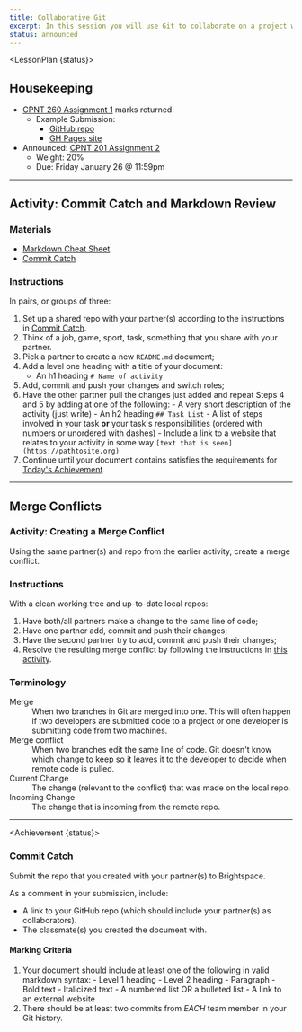 ```yaml
---
title: Collaborative Git
excerpt: In this session you will use Git to collaborate on a project with a classmate. While you're doing this you will re-create a challenging situation - the dreaded merge conflict.
status: announced
---
```


<script>
	import Homework from "$lib/components/Homework.svelte";
	import LessonPlan from "$lib/components/LessonPlan.svelte";
	import Achievement from "$lib/components/Achievement.svelte";
</script>

<LessonPlan {status}>

<h2>Housekeeping</h2>

- [CPNT 260 Assignment 1](/courses/cpnt-260/assessments/assignment-1) marks returned.
	- Example Submission:
		- [GitHub repo](https://github.com/sait-wbdv/f23-spoilers-cpnt260-a1)
		- [GH Pages site](https://sait-wbdv.github.io/f23-spoilers-cpnt260-a1/)
- Announced: [CPNT 201 Assignment 2](/courses/cpnt-201/assessments/assignment-2)
	- Weight: 20%
	- Due: Friday January 26 @ 11:59pm

---

<h2>Activity: Commit Catch and Markdown Review</h2>

### Materials
- [Markdown Cheat Sheet](https://www.markdownguide.org/cheat-sheet/)
- [Commit Catch](https://gist.github.com/acidtone/3a7ff64489b4fc641f0b96be8edd561d)

### Instructions
In pairs, or groups of three:
1. Set up a shared repo with your partner(s) according to the instructions in [Commit Catch](https://gist.github.com/acidtone/3a7ff64489b4fc641f0b96be8edd561d).
2. Think of a job, game, sport, task, something that you share with your partner.
3. Pick a partner to create a new `README.md` document;
4. Add a level one heading with a title of your document:
  	- An h1 heading `# Name of activity`
5. Add, commit and push your changes and switch roles;
6. Have the other partner pull the changes just added and repeat Steps 4 and 5 by adding at one of the following:
		- A very short description of the activity (just write)
		- An h2 heading `## Task List`
		- A list of steps involved in your task **or** your task's responsibilities (ordered with numbers or unordered with dashes)
		- Include a link to a website that relates to your activity in some way `[text that is seen](https://pathtosite.org)`
7. Continue until your document contains satisfies the requirements for [Today's Achievement](/courses/cpnt-201/day-3#todays-achievement).

---

<h2>Merge Conflicts</h2>

### Activity: Creating a Merge Conflict
Using the same partner(s) and repo from the earlier activity, create a merge conflict.

### Instructions
With a clean working tree and up-to-date local repos:
1. Have both/all partners make a change to the same line of code;
2. Have one partner add, commit and push their changes;
3. Have the second partner try to add, commit and push their changes;
4. Resolve the resulting merge conflict by following the instructions in [this activity](https://gist.github.com/acidtone/d8c2e285c9b25fcb7443a4f0f4e4b4e6#resolve-merge-conflict).

### Terminology

<dl>
	<dt>Merge</dt>
	<dd>When two branches in Git are merged into one. This will often happen if two developers are submitted code to a project or one developer is submitting code from two machines.</dd>
	<dt>Merge conflict</dt>
	<dd>When two branches edit the same line of code. Git doesn't know which change to keep so it leaves it to the developer to decide when remote code is pulled.</dd>
	<dt>Current Change</dt>
	<dd>The change (relevant to the conflict) that was made on the local repo.</dd>
	<dt>Incoming Change</dt>
	<dd>The change that is incoming from the remote repo.</dd>
</dl>

---

</LessonPlan>

<Achievement {status}>

### Commit Catch
Submit the repo that you created with your partner(s) to Brightspace.

As a comment in your submission, include:
- A link to your GitHub repo (which should include your partner(s) as collaborators).
- The classmate(s) you created the document with.

#### Marking Criteria
1. Your document should include at least one of the following in valid markdown syntax:
		- Level 1 heading
		- Level 2 heading
		- Paragraph
		- Bold text
		- Italicized text
		- A numbered list OR a bulleted list
		- A link to an external website
2. There should be at least two commits from *EACH* team member in your Git history.

</Achievement>